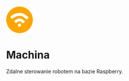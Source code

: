 ![Machina Logo](/docs/ic_launcher-hdpi.png) 
# Machina
Zdalne sterowanie robotem na bazie Raspberry.